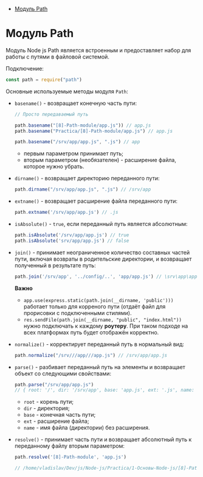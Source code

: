 - [Модуль Path](#модуль-path)

# Модуль Path

Модуль Node js Path является встроенным и предоставляет набор для работы с путями в файловой системой.

Подключение: 

```javascript
const path = require("path")
```

Основные используемые методы модуля `Path`:

* `basename()` - возвращает конечную часть пути: 

    ```javascript
    // Просто передаваемый путь

    path.basename("[8]-Path-module/app.js")) // app.js
    path.basename("Practica/[8]-Path-module/app.js") // app.js

    path.basename("/srv/app/app.js", ".js") // app
    ```
    * первым параметром принимает путь;
    * вторым параметром (необязателен) - расширение файла, которое нужно убрать.

* `dirname()` - возвращает директорию переданного пути: 

    ```javascript
    path.dirname("/srv/app/app.js", ".js") // /srv/app
    ```

* `extname()` - возвращает расширение файла переданного пути: 

    ```javascript
    path.extname('/srv/app/app.js') // .js
    ```

* `isAbsolute()` - `true`, если переданный путь является абсолютным: 

    ```javascript
    path.isAbsolute('/srv/app/app.js') // true
    path.isAbsolute('srv/app/app.js') // false
    ```

* `join()` - принимает неограниченное количество составных частей пути, включая возвраты в родительские директории, и возвращает полученный в результате путь:

    ```javascript
    path.join('/srv/app', '../config/..', 'app/app.js') // \srv\app\app.js
    ```

    **Важно**
    * `app.use(express.static(path.join(__dirname, 'public')))` работает только для корреного пути (отдаёт файл для прорисовки с подключенными стилями).
    * `res.sendFile(path.join(__dirname, "public", "index.html"))` нужно подключать к каждому **роутеру**. При таком подходе на всех платформах путь будет отображён корректно.

* `normalize()` - корректирует переданный путь в нормальный вид: 

    ```javascript
    path.normalize("/srv///app///app.js") // /srv/app/app.js
    ```

* `parse()` - разбивает переданный путь на элементы и возвращает объект со следующими свойствами: 

    ```javascript
    path.parse("/srv/app/app.js")
    // { root: '/', dir: '/srv/app', base: 'app.js', ext: '.js', name: 'app' }
    ```

    * `root` - корень пути;
    * `dir` - директория;
    * `base` - конечная часть пути;
    * `ext` - расширение файла;
    * `name` - имя файла (директории) без расширения.

* `resolve()` - принимает часть пути и возвращает абсолютный путь к переданному файлу вторым параметром:

    ```javascript
    path.resolve('[8]-Path-module', 'app.js')

    // /home/vladislav/Dev/js/Node-js/Practica/1-Основы-Node-js/[8]-Path-module/[8]-Path-module/app.js
    ```